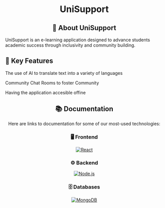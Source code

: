 <h1 align="center"> UniSupport</h1>


<h2 align="center"> 👥 About UniSupport</h2>
UniSupport is an e-learning application designed to advance students academic success through inclusivity and community building.


<h2 alighn="center">🌟 Key Features </h2>
<p>The use of AI to translate text into a variety of languages</p>
<p>Community Chat Rooms to foster Community</p>
<p>Having the application accesible offine</p>


<h2 align="center">📚 Documentation</h2>
<p align="center">Here are links to documentation for some of our most-used technologies:</p>

<h3 align="center">🖥️ Frontend</h3>
<p align='center'>
  <a href="https://react.dev"><img src="https://img.shields.io/badge/-ReactJs-61DAFB?logo=react&logoColor=white&style=for-the-badge" alt="React" /></a>
</p>

<h3 align="center">⚙️ Backend</h3>
<p align='center'>
  <a href="https://nodejs.org/en/docs/"><img src="https://img.shields.io/badge/node.js-6DA55F?style=for-the-badge&logo=node.js&logoColor=white" alt="Node.js" /></a>
</p>

<h3 align="center">🗄️ Databases</h3>
<p align='center'>
  <a href="https://docs.mongodb.com/"><img src="https://img.shields.io/badge/MongoDB-%234ea94b.svg?style=for-the-badge&logo=mongodb&logoColor=white" alt="MongoDB" /></a>
</p>
